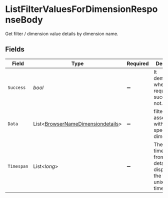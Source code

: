 # ListFilterValuesForDimensionResponseBody

Get filter / dimension value details by dimension name.


## Fields

| Field                                                                                       | Type                                                                                        | Required                                                                                    | Description                                                                                 | Example                                                                                     |
| ------------------------------------------------------------------------------------------- | ------------------------------------------------------------------------------------------- | ------------------------------------------------------------------------------------------- | ------------------------------------------------------------------------------------------- | ------------------------------------------------------------------------------------------- |
| `Success`                                                                                   | *bool*                                                                                      | :heavy_minus_sign:                                                                          | It demonstrates whether the request is successful or not.                                   |                                                                                             |
| `Data`                                                                                      | List<[BrowserNameDimensiondetails](../../Models/Components/BrowserNameDimensiondetails.md)> | :heavy_minus_sign:                                                                          | filter values associated with a specific dimension                                          |                                                                                             |
| `Timespan`                                                                                  | List<*long*>                                                                                | :heavy_minus_sign:                                                                          | The timeframe from and to details displayed in the form of unix epoch timestamps.<br/>      | {<br/>"availableValue": [<br/>1610025789,<br/>1610025947<br/>]<br/>}                        |